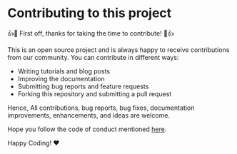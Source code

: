 # Contributing to this project

👍🎉 First off, thanks for taking the time to contribute! 🎉👍

This is an open source project and is always happy to receive contributions from our community. You can contribute in different ways:

- Writing tutorials and blog posts
- Improving the documentation
- Submitting bug reports and feature requests
- Forking this repository and submitting a pull request
  
Hence, All contributions, bug reports, bug fixes, documentation improvements, enhancements, and ideas are welcome.

Hope you follow the code of conduct mentioned [here](https://github.com/vaagdevi210/github-final-project/blob/main/CODE_OF_CONDUCT.md).

Happy Coding! ❤️
